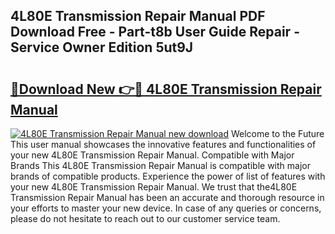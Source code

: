## 4L80E Transmission Repair Manual PDF Download Free - Part-t8b User Guide Repair - Service Owner Edition 5ut9J

# <h2><a href="http://bc1504.oget.top/?id=4L80E+Transmission+Repair+Manual">🔗Download New 👉🔴 4L80E Transmission Repair Manual</a></h2>

[![4L80E Transmission Repair Manual new download](https://i.imgur.com/5g1atiW.png)](http://bc1504.oget.top/?id=4L80E+Transmission+Repair+Manual)
Welcome to the Future This user manual showcases the innovative features and functionalities of your new 4L80E Transmission Repair Manual. Compatible with Major Brands This 4L80E Transmission Repair Manual is compatible with major brands of compatible products. Experience the power of list of features with your new 4L80E Transmission Repair Manual. We trust that the4L80E Transmission Repair Manual has been an accurate and thorough resource in your efforts to master your new device. In case of any queries or concerns, please do not hesitate to reach out to our customer service team.

